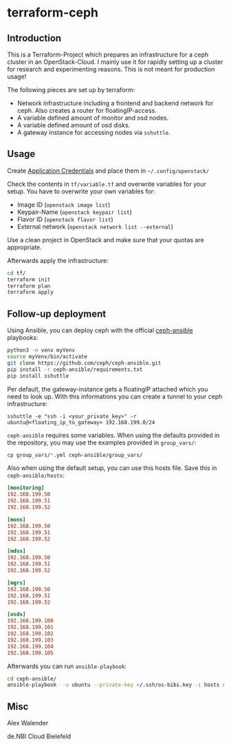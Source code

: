 # terraform-ceph

## Introduction

This is a Terraform-Project which prepares an infrastructure for a ceph cluster in an OpenStack-Cloud.
I mainly use it for rapidly setting up a cluster for research and experimenting reasons.
This is not meant for production usage!

The following pieces are set up by terraform:

- Network infrastructure including a frontend and backend network for ceph. Also creates a router for floatingIP-access.
- A variable defined amount of monitor and osd nodes.
- A variable defined amount of osd disks.
- A gateway instance for accessing nodes via `sshuttle`.

## Usage

Create [Application Credentials](https://cloud.denbi.de/wiki/Compute_Center/Bielefeld/#application-credentials-use-openstack-api) and place them in `~/.config/openstack/`

Check the contents in `tf/variable.tf` and overwrite variables for your setup.
You have to overwrite your own variables for:

- Image ID (`openstack image list`)
- Keypair-Name (`openstack keypair list`)
- Flavor ID (`openstack flavor list`)
- External network (`openstack network list --external`)

Use a clean project in OpenStack and make sure that your quotas are appropriate.

Afterwards apply the infrastructure:

```bash
cd tf/
terraform init
terraform plan
terraform apply
```

## Follow-up deployment

Using Ansible, you can deploy ceph with the official [ceph-ansible](https://docs.ceph.com/projects/ceph-ansible/en/latest/index.html) playbooks:

```bash
python3 -m venv myVenv
source myVenv/bin/activate
git clone https://github.com/ceph/ceph-ansible.git
pip install -r ceph-ansible/requirements.txt
pip install sshuttle
```

Per default, the gateway-instance gets a floatingIP attached which you need to look up.
With this informations you can create a tunnel to your ceph infrastructure:

```
sshuttle -e "ssh -i <your_private_key>" -r ubuntu@<floating_ip_to_gateway> 192.168.199.0/24
```

`ceph-ansible` requires some variables. When using the defaults provided in the repository, you may use the examples provided in `group_vars/`:

```bash
cp group_vars/*.yml ceph-ansible/group_vars/
```

Also when using the default setup, you can use this hosts file.
Save this in `ceph-ansible/hosts`:

```ini
[monitoring]
192.168.199.50
192.168.199.51
192.168.199.52

[mons]
192.168.199.50
192.168.199.51
192.168.199.52

[mdss]
192.168.199.50
192.168.199.51
192.168.199.52

[mgrs]
192.168.199.50
192.168.199.51
192.168.199.52

[osds]
192.168.199.100
192.168.199.101
192.168.199.102
192.168.199.103
192.168.199.104
192.168.199.105
```

Afterwards you can run `ansible-playbook`:

```bash
cd ceph-ansible/
ansible-playbook  -u ubuntu --private-key ~/.ssh/os-bibi.key -i hosts site.yml
```


## Misc
Alex Walender

de.NBI Cloud Bielefeld